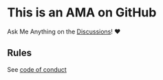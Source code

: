 # This is an AMA on GitHub

<!-- This is a template for AMAs, use discussions as forum :) ❤️ -->

<!-- make sure you have a social preview uploaded for sharing on the socials -->

Ask Me Anything on the [Discussions](https://github.com/Zeyu-Li/AMA/discussions)! ❤️

## Rules

See [code of conduct](https://github.com/Zeyu-Li/AMA/blob/master/CODE_OF_CONDUCT.md)